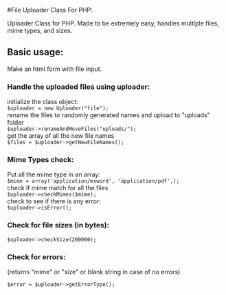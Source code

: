 #File Uploader Class For PHP:   

Uploader Class for PHP. Made to be extremely easy, handles multiple files, mime types, and sizes. 

## Basic usage:   
Make an html form with file input.   

### Handle the uploaded files using uploader:       
initialize the class object:    
`$uploader = new Uploader("file");     `    
rename the files to randomly generated names and upload to "uploads" folder    
`$uploader->renameAndMoveFiles("uploads/");   `     
get the array of all the new file names      
`$files = $uploader->getNewFileNames();    `    



### Mime Types check:
Put all the mime type in an array:   
`$mime = array('application/msword', 'application/pdf',);`   
check if mime match for all the files   
`$uploader->checkMimes($mime);`   
check to see if there is any error:   
`$uploader->isError();`

### Check for file sizes (in bytes):
`$uploader->checkSize(200000);`

### Check for errors:  
(returns "mime" or "size" or blank string in case of no errors)   

`$error = $uploader->getErrorType();`   



